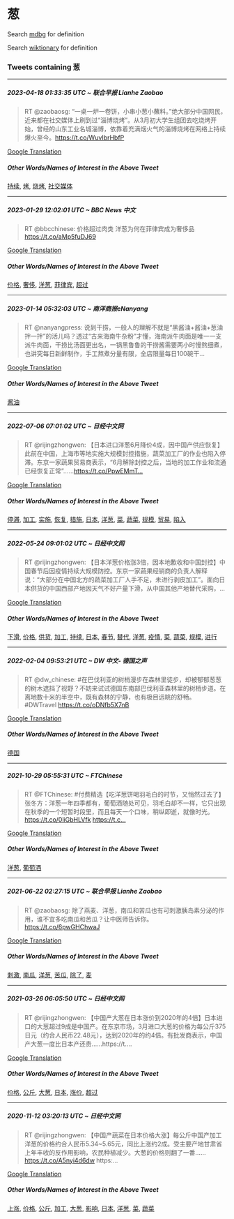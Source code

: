 # 葱

Search [mdbg](https://www.mdbg.net/chinese/dictionary?page=worddict&wdrst=0&wdqb=葱) for definition

Search [wiktionary](https://en.wiktionary.org/wiki/葱) for definition

### Tweets containing 葱

___
##### 2023-04-18 01:33:35 UTC ~ 联合早报 Lianhe Zaobao
> RT @zaobaosg: “一桌一炉一卷饼，小串小葱小蘸料。”绝大部分中国网民，近来都在社交媒体上刷到过“淄博烧烤”。从3月初大学生组团去吃烧烤开始，曾经的山东工业名城淄博，依靠着充满烟火气的淄博烧烤在网络上持续爆火至今。https://t.co/WuvIbrHbfP

[Google Translation](https://translate.google.com/?hi=en&tab=TT&sl=zh-CN&tl=en&op=translate&text=RT+%40zaobaosg%3A+%E2%80%9C%E4%B8%80%E6%A1%8C%E4%B8%80%E7%82%89%E4%B8%80%E5%8D%B7%E9%A5%BC%EF%BC%8C%E5%B0%8F%E4%B8%B2%E5%B0%8F%E8%91%B1%E5%B0%8F%E8%98%B8%E6%96%99%E3%80%82%E2%80%9D%E7%BB%9D%E5%A4%A7%E9%83%A8%E5%88%86%E4%B8%AD%E5%9B%BD%E7%BD%91%E6%B0%91%EF%BC%8C%E8%BF%91%E6%9D%A5%E9%83%BD%E5%9C%A8%E7%A4%BE%E4%BA%A4%E5%AA%92%E4%BD%93%E4%B8%8A%E5%88%B7%E5%88%B0%E8%BF%87%E2%80%9C%E6%B7%84%E5%8D%9A%E7%83%A7%E7%83%A4%E2%80%9D%E3%80%82%E4%BB%8E3%E6%9C%88%E5%88%9D%E5%A4%A7%E5%AD%A6%E7%94%9F%E7%BB%84%E5%9B%A2%E5%8E%BB%E5%90%83%E7%83%A7%E7%83%A4%E5%BC%80%E5%A7%8B%EF%BC%8C%E6%9B%BE%E7%BB%8F%E7%9A%84%E5%B1%B1%E4%B8%9C%E5%B7%A5%E4%B8%9A%E5%90%8D%E5%9F%8E%E6%B7%84%E5%8D%9A%EF%BC%8C%E4%BE%9D%E9%9D%A0%E7%9D%80%E5%85%85%E6%BB%A1%E7%83%9F%E7%81%AB%E6%B0%94%E7%9A%84%E6%B7%84%E5%8D%9A%E7%83%A7%E7%83%A4%E5%9C%A8%E7%BD%91%E7%BB%9C%E4%B8%8A%E6%8C%81%E7%BB%AD%E7%88%86%E7%81%AB%E8%87%B3%E4%BB%8A%E3%80%82https%3A%2F%2Ft.co%2FWuvIbrHbfP)
##### Other Words/Names of Interest in the Above Tweet
[持续](持续.md), [烤](烤.md), [烧烤](烧烤.md), [社交媒体](社交媒体.md)
___
##### 2023-01-29 12:02:01 UTC ~ BBC News 中文
> RT @bbcchinese: 价格超过肉类 洋葱为何在菲律宾成为奢侈品 https://t.co/aMp5fuDJ69

[Google Translation](https://translate.google.com/?hi=en&tab=TT&sl=zh-CN&tl=en&op=translate&text=RT+%40bbcchinese%3A+%E4%BB%B7%E6%A0%BC%E8%B6%85%E8%BF%87%E8%82%89%E7%B1%BB+%E6%B4%8B%E8%91%B1%E4%B8%BA%E4%BD%95%E5%9C%A8%E8%8F%B2%E5%BE%8B%E5%AE%BE%E6%88%90%E4%B8%BA%E5%A5%A2%E4%BE%88%E5%93%81+https%3A%2F%2Ft.co%2FaMp5fuDJ69)
##### Other Words/Names of Interest in the Above Tweet
[价格](价格.md), [奢侈](奢侈.md), [洋葱](洋葱.md), [菲律宾](菲律宾.md), [超过](超过.md)
___
##### 2023-01-14 05:32:03 UTC ~ 南洋商报eNanyang
> RT @nanyangpress: 说到干捞，一般人的理解不就是“黑酱油+酱油+葱油拌一拌”的活儿吗？透过“古来海南牛杂粉”才懂，海南派牛肉面是唯一一支派牛肉面，干捞比汤面更出名，一锅黑鲁鲁的干捞酱需要两小时慢熬细煮，也讲究每日新鲜制作，手工熬煮分量有限，全店限量每日100碗干…

[Google Translation](https://translate.google.com/?hi=en&tab=TT&sl=zh-CN&tl=en&op=translate&text=RT+%40nanyangpress%3A+%E8%AF%B4%E5%88%B0%E5%B9%B2%E6%8D%9E%EF%BC%8C%E4%B8%80%E8%88%AC%E4%BA%BA%E7%9A%84%E7%90%86%E8%A7%A3%E4%B8%8D%E5%B0%B1%E6%98%AF%E2%80%9C%E9%BB%91%E9%85%B1%E6%B2%B9%2B%E9%85%B1%E6%B2%B9%2B%E8%91%B1%E6%B2%B9%E6%8B%8C%E4%B8%80%E6%8B%8C%E2%80%9D%E7%9A%84%E6%B4%BB%E5%84%BF%E5%90%97%EF%BC%9F%E9%80%8F%E8%BF%87%E2%80%9C%E5%8F%A4%E6%9D%A5%E6%B5%B7%E5%8D%97%E7%89%9B%E6%9D%82%E7%B2%89%E2%80%9D%E6%89%8D%E6%87%82%EF%BC%8C%E6%B5%B7%E5%8D%97%E6%B4%BE%E7%89%9B%E8%82%89%E9%9D%A2%E6%98%AF%E5%94%AF%E4%B8%80%E4%B8%80%E6%94%AF%E6%B4%BE%E7%89%9B%E8%82%89%E9%9D%A2%EF%BC%8C%E5%B9%B2%E6%8D%9E%E6%AF%94%E6%B1%A4%E9%9D%A2%E6%9B%B4%E5%87%BA%E5%90%8D%EF%BC%8C%E4%B8%80%E9%94%85%E9%BB%91%E9%B2%81%E9%B2%81%E7%9A%84%E5%B9%B2%E6%8D%9E%E9%85%B1%E9%9C%80%E8%A6%81%E4%B8%A4%E5%B0%8F%E6%97%B6%E6%85%A2%E7%86%AC%E7%BB%86%E7%85%AE%EF%BC%8C%E4%B9%9F%E8%AE%B2%E7%A9%B6%E6%AF%8F%E6%97%A5%E6%96%B0%E9%B2%9C%E5%88%B6%E4%BD%9C%EF%BC%8C%E6%89%8B%E5%B7%A5%E7%86%AC%E7%85%AE%E5%88%86%E9%87%8F%E6%9C%89%E9%99%90%EF%BC%8C%E5%85%A8%E5%BA%97%E9%99%90%E9%87%8F%E6%AF%8F%E6%97%A5100%E7%A2%97%E5%B9%B2%E2%80%A6)
##### Other Words/Names of Interest in the Above Tweet
[酱油](酱油.md)
___
##### 2022-07-06 07:01:02 UTC ~ 日经中文网
> RT @rijingzhongwen: 【日本进口洋葱6月降价4成，因中国产供应恢复】此前在中国，上海市等地实施大规模封控措施，蔬菜加工厂的作业也陷入停滞。东京一家蔬果贸易商表示，“6月解除封控之后，当地的加工作业和流通已经恢复正常”……https://t.co/PpwEMmT…

[Google Translation](https://translate.google.com/?hi=en&tab=TT&sl=zh-CN&tl=en&op=translate&text=RT+%40rijingzhongwen%3A+%E3%80%90%E6%97%A5%E6%9C%AC%E8%BF%9B%E5%8F%A3%E6%B4%8B%E8%91%B16%E6%9C%88%E9%99%8D%E4%BB%B74%E6%88%90%EF%BC%8C%E5%9B%A0%E4%B8%AD%E5%9B%BD%E4%BA%A7%E4%BE%9B%E5%BA%94%E6%81%A2%E5%A4%8D%E3%80%91%E6%AD%A4%E5%89%8D%E5%9C%A8%E4%B8%AD%E5%9B%BD%EF%BC%8C%E4%B8%8A%E6%B5%B7%E5%B8%82%E7%AD%89%E5%9C%B0%E5%AE%9E%E6%96%BD%E5%A4%A7%E8%A7%84%E6%A8%A1%E5%B0%81%E6%8E%A7%E6%8E%AA%E6%96%BD%EF%BC%8C%E8%94%AC%E8%8F%9C%E5%8A%A0%E5%B7%A5%E5%8E%82%E7%9A%84%E4%BD%9C%E4%B8%9A%E4%B9%9F%E9%99%B7%E5%85%A5%E5%81%9C%E6%BB%9E%E3%80%82%E4%B8%9C%E4%BA%AC%E4%B8%80%E5%AE%B6%E8%94%AC%E6%9E%9C%E8%B4%B8%E6%98%93%E5%95%86%E8%A1%A8%E7%A4%BA%EF%BC%8C%E2%80%9C6%E6%9C%88%E8%A7%A3%E9%99%A4%E5%B0%81%E6%8E%A7%E4%B9%8B%E5%90%8E%EF%BC%8C%E5%BD%93%E5%9C%B0%E7%9A%84%E5%8A%A0%E5%B7%A5%E4%BD%9C%E4%B8%9A%E5%92%8C%E6%B5%81%E9%80%9A%E5%B7%B2%E7%BB%8F%E6%81%A2%E5%A4%8D%E6%AD%A3%E5%B8%B8%E2%80%9D%E2%80%A6%E2%80%A6https%3A%2F%2Ft.co%2FPpwEMmT%E2%80%A6)
##### Other Words/Names of Interest in the Above Tweet
[停滞](停滞.md), [加工](加工.md), [实施](实施.md), [恢复](恢复.md), [措施](措施.md), [日本](日本.md), [洋葱](洋葱.md), [菜](菜.md), [蔬菜](蔬菜.md), [规模](规模.md), [贸易](贸易.md), [陷入](陷入.md)
___
##### 2022-05-24 09:01:02 UTC ~ 日经中文网
> RT @rijingzhongwen: 【日本洋葱价格涨3倍，因本地歉收和中国封控】中国春节后因疫情持续大规模防控。东京一家蔬果经销商的负责人解释说：“大部分在中国北方的蔬菜加工厂人手不足，未进行剥皮加工”。面向日本供货的中国西部产地因天气不好产量下滑，从中国其他产地替代采购，…

[Google Translation](https://translate.google.com/?hi=en&tab=TT&sl=zh-CN&tl=en&op=translate&text=RT+%40rijingzhongwen%3A+%E3%80%90%E6%97%A5%E6%9C%AC%E6%B4%8B%E8%91%B1%E4%BB%B7%E6%A0%BC%E6%B6%A83%E5%80%8D%EF%BC%8C%E5%9B%A0%E6%9C%AC%E5%9C%B0%E6%AD%89%E6%94%B6%E5%92%8C%E4%B8%AD%E5%9B%BD%E5%B0%81%E6%8E%A7%E3%80%91%E4%B8%AD%E5%9B%BD%E6%98%A5%E8%8A%82%E5%90%8E%E5%9B%A0%E7%96%AB%E6%83%85%E6%8C%81%E7%BB%AD%E5%A4%A7%E8%A7%84%E6%A8%A1%E9%98%B2%E6%8E%A7%E3%80%82%E4%B8%9C%E4%BA%AC%E4%B8%80%E5%AE%B6%E8%94%AC%E6%9E%9C%E7%BB%8F%E9%94%80%E5%95%86%E7%9A%84%E8%B4%9F%E8%B4%A3%E4%BA%BA%E8%A7%A3%E9%87%8A%E8%AF%B4%EF%BC%9A%E2%80%9C%E5%A4%A7%E9%83%A8%E5%88%86%E5%9C%A8%E4%B8%AD%E5%9B%BD%E5%8C%97%E6%96%B9%E7%9A%84%E8%94%AC%E8%8F%9C%E5%8A%A0%E5%B7%A5%E5%8E%82%E4%BA%BA%E6%89%8B%E4%B8%8D%E8%B6%B3%EF%BC%8C%E6%9C%AA%E8%BF%9B%E8%A1%8C%E5%89%A5%E7%9A%AE%E5%8A%A0%E5%B7%A5%E2%80%9D%E3%80%82%E9%9D%A2%E5%90%91%E6%97%A5%E6%9C%AC%E4%BE%9B%E8%B4%A7%E7%9A%84%E4%B8%AD%E5%9B%BD%E8%A5%BF%E9%83%A8%E4%BA%A7%E5%9C%B0%E5%9B%A0%E5%A4%A9%E6%B0%94%E4%B8%8D%E5%A5%BD%E4%BA%A7%E9%87%8F%E4%B8%8B%E6%BB%91%EF%BC%8C%E4%BB%8E%E4%B8%AD%E5%9B%BD%E5%85%B6%E4%BB%96%E4%BA%A7%E5%9C%B0%E6%9B%BF%E4%BB%A3%E9%87%87%E8%B4%AD%EF%BC%8C%E2%80%A6)
##### Other Words/Names of Interest in the Above Tweet
[下滑](下滑.md), [价格](价格.md), [供货](供货.md), [加工](加工.md), [持续](持续.md), [日本](日本.md), [春节](春节.md), [替代](替代.md), [洋葱](洋葱.md), [疫情](疫情.md), [菜](菜.md), [蔬菜](蔬菜.md), [规模](规模.md), [进行](进行.md)
___
##### 2022-02-04 09:53:21 UTC ~ DW 中文- 德国之声
> RT @dw_chinese: #在巴伐利亚的树梢漫步在森林里徒步，却被郁郁葱葱的树木遮挡了视野？不妨来试试德国东南部巴伐利亚森林里的树梢步道。在离地数十米的半空中，既有森林的宁静，也有极目远眺的舒畅。#DWTravel https://t.co/oDNfb5X7nB

[Google Translation](https://translate.google.com/?hi=en&tab=TT&sl=zh-CN&tl=en&op=translate&text=RT+%40dw_chinese%3A+%23%E5%9C%A8%E5%B7%B4%E4%BC%90%E5%88%A9%E4%BA%9A%E7%9A%84%E6%A0%91%E6%A2%A2%E6%BC%AB%E6%AD%A5%E5%9C%A8%E6%A3%AE%E6%9E%97%E9%87%8C%E5%BE%92%E6%AD%A5%EF%BC%8C%E5%8D%B4%E8%A2%AB%E9%83%81%E9%83%81%E8%91%B1%E8%91%B1%E7%9A%84%E6%A0%91%E6%9C%A8%E9%81%AE%E6%8C%A1%E4%BA%86%E8%A7%86%E9%87%8E%EF%BC%9F%E4%B8%8D%E5%A6%A8%E6%9D%A5%E8%AF%95%E8%AF%95%E5%BE%B7%E5%9B%BD%E4%B8%9C%E5%8D%97%E9%83%A8%E5%B7%B4%E4%BC%90%E5%88%A9%E4%BA%9A%E6%A3%AE%E6%9E%97%E9%87%8C%E7%9A%84%E6%A0%91%E6%A2%A2%E6%AD%A5%E9%81%93%E3%80%82%E5%9C%A8%E7%A6%BB%E5%9C%B0%E6%95%B0%E5%8D%81%E7%B1%B3%E7%9A%84%E5%8D%8A%E7%A9%BA%E4%B8%AD%EF%BC%8C%E6%97%A2%E6%9C%89%E6%A3%AE%E6%9E%97%E7%9A%84%E5%AE%81%E9%9D%99%EF%BC%8C%E4%B9%9F%E6%9C%89%E6%9E%81%E7%9B%AE%E8%BF%9C%E7%9C%BA%E7%9A%84%E8%88%92%E7%95%85%E3%80%82%23DWTravel+https%3A%2F%2Ft.co%2FoDNfb5X7nB)
##### Other Words/Names of Interest in the Above Tweet
[德国](德国.md)
___
##### 2021-10-29 05:55:31 UTC ~ FTChinese
> RT @FTChinese: #付费精选【吃洋葱饼喝羽毛白的时节，又悄然过去了】张冬方：洋葱一年四季都有，葡萄酒随处可见，羽毛白却不一样，它只出现在秋季的一个短暂时段里，而且每天一个口味，稍纵即逝，就像时光。https://t.co/0liGbHLVfk https://t.c…

[Google Translation](https://translate.google.com/?hi=en&tab=TT&sl=zh-CN&tl=en&op=translate&text=RT+%40FTChinese%3A+%23%E4%BB%98%E8%B4%B9%E7%B2%BE%E9%80%89%E3%80%90%E5%90%83%E6%B4%8B%E8%91%B1%E9%A5%BC%E5%96%9D%E7%BE%BD%E6%AF%9B%E7%99%BD%E7%9A%84%E6%97%B6%E8%8A%82%EF%BC%8C%E5%8F%88%E6%82%84%E7%84%B6%E8%BF%87%E5%8E%BB%E4%BA%86%E3%80%91%E5%BC%A0%E5%86%AC%E6%96%B9%EF%BC%9A%E6%B4%8B%E8%91%B1%E4%B8%80%E5%B9%B4%E5%9B%9B%E5%AD%A3%E9%83%BD%E6%9C%89%EF%BC%8C%E8%91%A1%E8%90%84%E9%85%92%E9%9A%8F%E5%A4%84%E5%8F%AF%E8%A7%81%EF%BC%8C%E7%BE%BD%E6%AF%9B%E7%99%BD%E5%8D%B4%E4%B8%8D%E4%B8%80%E6%A0%B7%EF%BC%8C%E5%AE%83%E5%8F%AA%E5%87%BA%E7%8E%B0%E5%9C%A8%E7%A7%8B%E5%AD%A3%E7%9A%84%E4%B8%80%E4%B8%AA%E7%9F%AD%E6%9A%82%E6%97%B6%E6%AE%B5%E9%87%8C%EF%BC%8C%E8%80%8C%E4%B8%94%E6%AF%8F%E5%A4%A9%E4%B8%80%E4%B8%AA%E5%8F%A3%E5%91%B3%EF%BC%8C%E7%A8%8D%E7%BA%B5%E5%8D%B3%E9%80%9D%EF%BC%8C%E5%B0%B1%E5%83%8F%E6%97%B6%E5%85%89%E3%80%82https%3A%2F%2Ft.co%2F0liGbHLVfk+https%3A%2F%2Ft.c%E2%80%A6)
##### Other Words/Names of Interest in the Above Tweet
[洋葱](洋葱.md), [葡萄酒](葡萄酒.md)
___
##### 2021-06-22 02:27:15 UTC ~ 联合早报 Lianhe Zaobao
> RT @zaobaosg: 除了燕麦、洋葱，南瓜和苦瓜也有可刺激胰岛素分泌的作用，谁不宜多吃南瓜和苦瓜？让中医师告诉你。https://t.co/6pwGHChwaJ

[Google Translation](https://translate.google.com/?hi=en&tab=TT&sl=zh-CN&tl=en&op=translate&text=RT+%40zaobaosg%3A+%E9%99%A4%E4%BA%86%E7%87%95%E9%BA%A6%E3%80%81%E6%B4%8B%E8%91%B1%EF%BC%8C%E5%8D%97%E7%93%9C%E5%92%8C%E8%8B%A6%E7%93%9C%E4%B9%9F%E6%9C%89%E5%8F%AF%E5%88%BA%E6%BF%80%E8%83%B0%E5%B2%9B%E7%B4%A0%E5%88%86%E6%B3%8C%E7%9A%84%E4%BD%9C%E7%94%A8%EF%BC%8C%E8%B0%81%E4%B8%8D%E5%AE%9C%E5%A4%9A%E5%90%83%E5%8D%97%E7%93%9C%E5%92%8C%E8%8B%A6%E7%93%9C%EF%BC%9F%E8%AE%A9%E4%B8%AD%E5%8C%BB%E5%B8%88%E5%91%8A%E8%AF%89%E4%BD%A0%E3%80%82https%3A%2F%2Ft.co%2F6pwGHChwaJ)
##### Other Words/Names of Interest in the Above Tweet
[刺激](刺激.md), [南瓜](南瓜.md), [洋葱](洋葱.md), [苦瓜](苦瓜.md), [除了](除了.md), [麦](麦.md)
___
##### 2021-03-26 06:05:50 UTC ~ 日经中文网
> RT @rijingzhongwen: 【中国产大葱在日本涨价到2020年的4倍】日本进口的大葱超过9成是中国产。在东京市场，3月进口大葱的价格为每公斤375日元（约合人民币22.48元），达到2020年的约4倍。有批发商表示，中国产大葱一度比日本产还贵……https://t.…

[Google Translation](https://translate.google.com/?hi=en&tab=TT&sl=zh-CN&tl=en&op=translate&text=RT+%40rijingzhongwen%3A+%E3%80%90%E4%B8%AD%E5%9B%BD%E4%BA%A7%E5%A4%A7%E8%91%B1%E5%9C%A8%E6%97%A5%E6%9C%AC%E6%B6%A8%E4%BB%B7%E5%88%B02020%E5%B9%B4%E7%9A%844%E5%80%8D%E3%80%91%E6%97%A5%E6%9C%AC%E8%BF%9B%E5%8F%A3%E7%9A%84%E5%A4%A7%E8%91%B1%E8%B6%85%E8%BF%879%E6%88%90%E6%98%AF%E4%B8%AD%E5%9B%BD%E4%BA%A7%E3%80%82%E5%9C%A8%E4%B8%9C%E4%BA%AC%E5%B8%82%E5%9C%BA%EF%BC%8C3%E6%9C%88%E8%BF%9B%E5%8F%A3%E5%A4%A7%E8%91%B1%E7%9A%84%E4%BB%B7%E6%A0%BC%E4%B8%BA%E6%AF%8F%E5%85%AC%E6%96%A4375%E6%97%A5%E5%85%83%EF%BC%88%E7%BA%A6%E5%90%88%E4%BA%BA%E6%B0%91%E5%B8%8122.48%E5%85%83%EF%BC%89%EF%BC%8C%E8%BE%BE%E5%88%B02020%E5%B9%B4%E7%9A%84%E7%BA%A64%E5%80%8D%E3%80%82%E6%9C%89%E6%89%B9%E5%8F%91%E5%95%86%E8%A1%A8%E7%A4%BA%EF%BC%8C%E4%B8%AD%E5%9B%BD%E4%BA%A7%E5%A4%A7%E8%91%B1%E4%B8%80%E5%BA%A6%E6%AF%94%E6%97%A5%E6%9C%AC%E4%BA%A7%E8%BF%98%E8%B4%B5%E2%80%A6%E2%80%A6https%3A%2F%2Ft.%E2%80%A6)
##### Other Words/Names of Interest in the Above Tweet
[价格](价格.md), [公斤](公斤.md), [大葱](大葱.md), [日本](日本.md), [涨价](涨价.md), [超过](超过.md)
___
##### 2020-11-12 03:20:13 UTC ~ 日经中文网
> RT @rijingzhongwen: 【中国产蔬菜在日本价格大涨】每公斤中国产加工洋葱的价格约合人民币5.34~5.65元，同比上涨约2成。受主要产地甘肃省上年丰收的反作用影响，农民种植减少。大葱的价格则翻了一番……https://t.co/A5nyi4d6dw https:…

[Google Translation](https://translate.google.com/?hi=en&tab=TT&sl=zh-CN&tl=en&op=translate&text=RT+%40rijingzhongwen%3A+%E3%80%90%E4%B8%AD%E5%9B%BD%E4%BA%A7%E8%94%AC%E8%8F%9C%E5%9C%A8%E6%97%A5%E6%9C%AC%E4%BB%B7%E6%A0%BC%E5%A4%A7%E6%B6%A8%E3%80%91%E6%AF%8F%E5%85%AC%E6%96%A4%E4%B8%AD%E5%9B%BD%E4%BA%A7%E5%8A%A0%E5%B7%A5%E6%B4%8B%E8%91%B1%E7%9A%84%E4%BB%B7%E6%A0%BC%E7%BA%A6%E5%90%88%E4%BA%BA%E6%B0%91%E5%B8%815.34~5.65%E5%85%83%EF%BC%8C%E5%90%8C%E6%AF%94%E4%B8%8A%E6%B6%A8%E7%BA%A62%E6%88%90%E3%80%82%E5%8F%97%E4%B8%BB%E8%A6%81%E4%BA%A7%E5%9C%B0%E7%94%98%E8%82%83%E7%9C%81%E4%B8%8A%E5%B9%B4%E4%B8%B0%E6%94%B6%E7%9A%84%E5%8F%8D%E4%BD%9C%E7%94%A8%E5%BD%B1%E5%93%8D%EF%BC%8C%E5%86%9C%E6%B0%91%E7%A7%8D%E6%A4%8D%E5%87%8F%E5%B0%91%E3%80%82%E5%A4%A7%E8%91%B1%E7%9A%84%E4%BB%B7%E6%A0%BC%E5%88%99%E7%BF%BB%E4%BA%86%E4%B8%80%E7%95%AA%E2%80%A6%E2%80%A6https%3A%2F%2Ft.co%2FA5nyi4d6dw+https%3A%E2%80%A6)
##### Other Words/Names of Interest in the Above Tweet
[上涨](上涨.md), [价格](价格.md), [公斤](公斤.md), [加工](加工.md), [大葱](大葱.md), [影响](影响.md), [日本](日本.md), [洋葱](洋葱.md), [菜](菜.md), [蔬菜](蔬菜.md)

